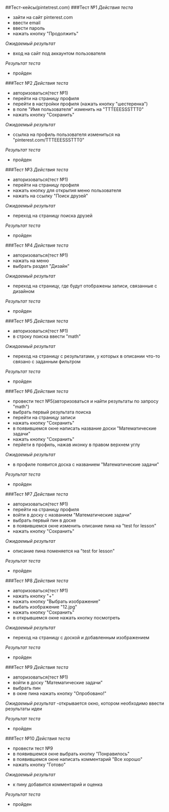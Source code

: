 ##Тест-кейсы(pintetrest.com)
###Тест №1
*Действия теста*
- зайти на сайт pinterest.com
- ввести email
- ввести пароль
- нажать кнопку "Продолжить"

*Ожидаемый результат*
- вход на сайт под аккаунтом пользователя

*Результат теста*
- пройден

###Тест №2
*Действия теста*
- авторизоваться(тест №1)
- перейти на страницу профиля
- перейти в настройки профиля (нажать кнопку "шестеренка") 
- в поле "Имя пользователя" изменить на "TTTEEESSSTTT0"
- нажать кнопку "Сохранить"

*Ожидаемый результат*
- ссылка на профиль пользователя измениться на "pinterest.com/TTTEEESSSTTT0"

*Результат теста*
- пройден

###Тест №3
*Действия теста*
- авторизоваться(тест №1)
- перейти на страницу профиля
- нажать кнопку для открытия меню пользователя
- нажать на ссылку "Поиск друзей"

*Ожидаемый результат*
- переход на страницу поиска друзей

*Результат теста*
- пройден

###Тест №4
*Действия теста*
- авторизоваться(тест №1)
- нажать на меню
- выбрать раздел "Дизайн"

*Ожидаемый результат*
- переход на страницу, где будут отображены записи, связанные с дизайном

*Результат теста*
- пройден

###Тест №5
*Действия теста*
- авторизоваться(тест №1)
- в строку поиска ввести "math"

*Ожидаемый результат*
- переход на страницу с результатами, у которых в описании что-то связано с заданным фильтром

*Результат теста*
- пройден

###Тест №6
*Действия теста*
- провести тест №5(авторизоваться и найти результаты по запросу "math")
- выбрать первый результата поиска
- перейти на страницу записи
- нажать кнопку "Сохранить"
- в появившемся окне написать название доски "Математические задачи"
- нажать кнопку "Сохранить"
- перйети в профиль, нажав иконку в правом верхнем углу

*Ожидаемый результат*
- в профиле  появится доска с названием "Математические задачи"

*Результат теста*
- пройден

###Тест №7
*Действия теста*
- авторизоваться(тест №1)
- перейти на страницу профиля
- войти в доску с названием "Математические задачи"
- выбрать первый пин в доске
- в появившемся окне изменить описание пина на "test for lesson"
- нажать кнопку "Сохранить"

*Ожидаемый результат*
- описание пина поменяется на "test for lesson"

*Результат теста*
- пройден

###Тест №8
*Действия теста*
- авторизоваться(тест №1)
- нажать кнопку "+"
- нажать кнопку "Выбрать изображение"
- выбать изображение "12.jpg"
- нажать кнопку "Сохранить"
- в открывшемся окне нажать кнопку посмотреть

*Ожидаемый результат*
- переход на страницу с доской и добавленным изображением

*Результат теста*
- пройден

###Тест №9
*Действия теста*
- авторизоваться(тест №1)
- войти в доску "Математические задачи"
- выбрать пин
- в окне пина нажать кнопку "Опробовано!"

*Ожидаемый результат*
-открывается окно, котором необходимо ввести результаты идеи

*Результат теста*
- пройден

###Тест №10
*Действия теста*
- провести тест №9
- в появившемся окне выбрать кнопку "Понравилось"
- в появившемся окне написать комментарий "Все хорошо"
- нажать кнопку "Готово"

*Ожидаемый результат*
- к пину добавится комментарий и оценка

*Результат теста*
- пройден
